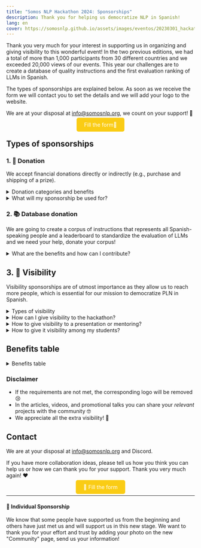 ```yaml
---
title: "Somos NLP Hackathon 2024: Sponsorships"
description: Thank you for helping us democratize NLP in Spanish!
lang: en
cover: https://somosnlp.github.io/assets/images/eventos/20230301_hackathon_wip.png
---
```


Thank you very much for your interest in supporting us in organizing and giving visibility to this wonderful event! In the two previous editions, we had a total of more than 1,000 participants from 30 different countries and we exceeded 20,000 views of our events. This year our challenges are to create a database of quality instructions and the first evaluation ranking of LLMs in Spanish.

The types of sponsorships are explained below. As soon as we receive the form we will contact you to set the details and we will add your logo to the website.

We are at your disposal at info@somosnlp.org, we count on your support! 💪

<center><a href="https://forms.gle/sEkxstwbJSRYpgDa8" target="_blank" style="background-color:#FACC15; color:white; padding:10px 20px; text-decoration:none; border-radius:5px;"> Fill the form📝 </a></center>
     
## Types of sponsorships 

### 1. 🚀 Donation

We accept financial donations directly or indirectly (e.g., purchase and shipping of a prize).

<details closed>
<summary>Donation categories and benefits</summary>

- **🥇 Gold**, a total donation valued at €1000: large logo in the first place, maximum visibility in RRSS, mention in events and possible article, video or promotional talk.
- **🥈 Silver**, a total donation valued at €600: medium logo in second place, medium visibility in RRSS, and possible promotional article or video.
- **🥉 Bronze**, a total donation valued at €200: medium logo in third place and visibility in RRSS.

</details>

<details>
<summary>What will my sponsorship be used for?</summary>

Our hackathon is a free and non-profit event, thanks to Gold, Silver, and Bronze sponsorships we can guarantee:
- Prizes for the winning teams
- Raffles for all participating people
- Corpus and GPUs
- Merchandising
- Premium streaming
- Good management of this international online event

To determine the type of sponsorship, the total value will be calculated by combining donations, prizes, corpus, and GPUs sponsored by each entity. Within each category, logos will also be sorted by total value.

Examples of prizes and raffles that you can sponsor: a scholarship for a paid course, access to a training platform, NLP books, merchandising specifically created for the hackathon, computing time, etc.

<center><a href="https://forms.gle/sEkxstwbJSRYpgDa8" target="_blank" style="background-color:#FACC15; color:white; margin:20px 20px; padding:10px 20px; text-decoration :none; border-radius:5px;">📝 Fill out the form</a></center>

</details>

### 2. 📚 Database donation

We are going to create a corpus of instructions that represents all Spanish-speaking people and a leaderboard to standardize the evaluation of LLMs and we need your help, donate your corpus!

<details closed>
<summary>What are the benefits and how can I contribute?</summary>

- **Corpus**, donation of a database: large logo, mention in the leaderboard and everything related to the evaluation, possible article, video, or promotional workshop related to the corpus.

<center><a href="https://somosnlp.org/donatucorpus" target="_blank" style="background-color:#FACC15; color:white; margin:20px 20px; padding:10px 20px; text-decoration :none; border-radius:5px;">📝 Read all the info here</a></center>

</details>

## 3. 📣 Visibility

Visibility sponsorships are of utmost importance as they allow us to reach more people, which is essential for our mission to democratize PLN in Spanish.

<details closed>
<summary>Types of visibility</summary>

- **🤗 Community**, give visibility to the hackathon in general: small logo and visibility in social netwoeks.
- **💡 Expert**, give visibility to the presentation (non-promotional) or mentoring given by a person from your organization: small logo and visibility relative to the event.
- **🎓 University**, give visibility to the hackathon among your students: small logo and visibility in RRSS.

</details>

<details>
<summary>How can I give visibility to the hackathon?</summary>

To consider you a Community sponsor we ask you:
- Publish posts/mention in podcast/newsletter encouraging participation before February 15
- Publish posts encouraging participation before March 1
- Publish posts announcing keynote days
- Publish posts/blog announcing the results of the hackathon
- RT/comment on posts in which we mention you

Notes:
- "Publish posts" = publish at least one post on LinkedIn and one tweet on Twitter (except if you don't have an account, obviously)
- The visual material necessary for the posts will be provided
- Always remember to mention Somos NLP

<center><a href="https://forms.gle/sEkxstwbJSRYpgDa8" target="_blank" style="background-color:#FACC15; color:white; padding:10px 20px; text-d∫ecoration:none; border-radius:5px;">📝 Fill out the form</a></center>

</details>

<details>
<summary>How to give visibility to a presentation or mentoring?</summary>

For the entity to which the person is giving the presentation/mentorship belongs to be considered an Expert sponsor, it must:
- Publish posts/mention in podcast/newsletter encouraging people to participate in the hackathon before February 15
- Publish posts announcing the keynote/mentoring a week before the event
- Publish posts announcing the keynote/mentoring a day before the event
- RT/comment on posts in which we mention you

Notes:
- "Publish posts" = publish at least one post on LinkedIn and one tweet on Twitter (except if you don't have an account, obviously)
- The visual material necessary for the posts will be provided
- Always remember to mention Somos NLP

Disclaimer: if you want to promote your product in a talk you must have a Gold sponsorship.

Contact us now to share your experience!

Helpful links:
- [🔊 Suggest a keynote](https://forms.gle/YpUvifDNLG6E56Cy9)
- [🧑‍🏫 Offer a mentorship](https://forms.gle/7UmsVDnFmNo1pCrf9)

<center><a href="https://forms.gle/sEkxstwbJSRYpgDa8" target="_blank" style="background-color:#FACC15; color:white; padding:10px 20px; text-decoration:none; border- radius:5px;">📝 Fill out the form</a></center>

</details>

<details>
<summary>How to give it visibility among my students?</summary>

What we ask of collaborating universities:
- Publish posts encouraging participation before February 15
- Publish news, blog, or similar on your website before February 23
- Publish posts/blogs announcing the results of the hackathon, (clearly, they can focus on their students' projects!)
- Submit at least 1 student team to the hackathon
 
Notes:
- "Publish posts" = publish at least one post on LinkedIn and one tweet on Twitter (except if you don't have an account, obviously)
- The visual material necessary for the posts will be provided
- Always remember to mention Somos NLP
  
Useful links:
- [💡 Info for universities](https://somosnlp.org/hackathon/universidades)

<center><a href="https://forms.gle/sEkxstwbJSRYpgDa8" target="_blank" style="background-color:#FACC15; color:white; padding:10px 20px; text-decoration:none; border-radius:5px;">📝 Fill the form</a></center>

</details>

## Benefits table

<details closed>
<summary>Benefits table</summary>
| | Gold | Silver | Bronze | Corpus | Visibility |
|-| --------|-----|-------|--------|-----------|
| Logo on the hackathon website and registration page | ✅ L | ✅ M | ✅ M | ✅ L | ✅ S |
| Logo on the "Community" page (order) | ✅ 1º | ✅ 2º | ✅ 3º | ✅ 1º | ✅ 4º |
| Thanks in RRSS and announcement of collaboration | ✅ | ✅ | ✅ | ✅ | ✅ |
| Tags in posts (minimum) | ✅ 15 | ✅ 15 | ✅ 10 | ✅ 10 | ✅ 5 | 
| Post in social networks presenting your mission and projects | ✅ In+X | ✅ In+X | ✅ X | ✅ | ❌ |
| Mention in an article describing sponsorships | ✅ | ✅ | ✅ | ✅ | ❌ |
| Live mention at the opening and closing | ✅ | ✅ | ❌ | ✅ | ❌ |
| Promotional Blog Article | ✅ | ✅ | ❌ | ✅ | ❌ |
| Promocional video (3') * | ✅ | ✅ | ❌ | ✅ | ❌  |
| Promotional talk (30') * | ✅ | ❌ | ❌ | ✅ | ❌ |
| Mention and link on the leaderboard | ❌ | ❌ |❌ | ✅ | ❌ |
| Mention in a blog article describing the creation of the leaderboard | ❌ | ❌ |❌ | ✅ | ❌ |

</details>

### Disclaimer

- If the requirements are not met, the corresponding logo will be removed 😢
- In the articles, videos, and promotional talks you can share your *relevant* projects with the community 🤓
- We appreciate all the extra visibility! 🤩

## Contact

We are at your disposal at info@somosnlp.org and Discord.

If you have more collaboration ideas, please tell us how you think you can help us or how we can thank you for your support. Thank you very much again! ❤️

<center><a href="https://forms.gle/sEkxstwbJSRYpgDa8" target="_blank" style="background-color:#FACC15; color:white; padding:10px 20px; text-decoration:none; border-radius:5px;">📝 Fill the form</a></center>

---

#### 💛 Individual Sponsorship

We know that some people have supported us from the beginning and others have just met us and will support us in this new stage. We want to thank you for your effort and trust by adding your photo on the new "Community" page, send us your information!
